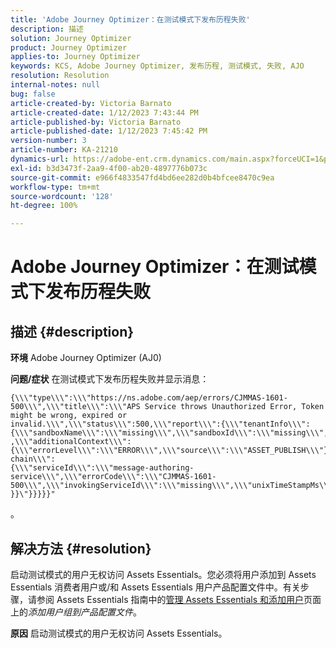 ```yaml
---
title: 'Adobe Journey Optimizer：在测试模式下发布历程失败'
description: 描述
solution: Journey Optimizer
product: Journey Optimizer
applies-to: Journey Optimizer
keywords: KCS, Adobe Journey Optimizer, 发布历程, 测试模式, 失败, AJO
resolution: Resolution
internal-notes: null
bug: false
article-created-by: Victoria Barnato
article-created-date: 1/12/2023 7:43:44 PM
article-published-by: Victoria Barnato
article-published-date: 1/12/2023 7:45:42 PM
version-number: 3
article-number: KA-21210
dynamics-url: https://adobe-ent.crm.dynamics.com/main.aspx?forceUCI=1&pagetype=entityrecord&etn=knowledgearticle&id=7892a466-b192-ed11-aad1-6045bd006d92
exl-id: b3d3473f-2aa9-4f00-ab20-4897776b073c
source-git-commit: e966f4833547fd4bd6ee282d0b4bfcee8470c9ea
workflow-type: tm+mt
source-wordcount: '128'
ht-degree: 100%

---
```


# Adobe Journey Optimizer：在测试模式下发布历程失败

## 描述 {#description}

<b>环境</b>
Adobe Journey Optimizer (AJ0)


<b>问题/症状</b>
在测试模式下发布历程失败并显示消息：


```
{\\\"type\\\":\\\"https://ns.adobe.com/aep/errors/CJMMAS-1601-500\\\",\\\"title\\\":\\\"APS Service throws Unauthorized Error, Token might be wrong, expired or invalid.\\\",\\\"status\\\":500,\\\"report\\\":{\\\"tenantInfo\\\":
{\\\"sandboxName\\\":\\\"missing\\\",\\\"sandboxId\\\":\\\"missing\\\",\\\"imsOrgId\\\":\\\"missing\\\"}
,\\\"additionalContext\\\":{\\\"errorLevel\\\":\\\"ERROR\\\",\\\"source\\\":\\\"ASSET_PUBLISH\\\"}},\\\"error-chain\\\":
{\\\"serviceId\\\":\\\"message-authoring-service\\\",\\\"errorCode\\\":\\\"CJMMAS-1601-500\\\",\\\"invokingServiceId\\\":\\\"missing\\\",\\\"unixTimeStampMs\\\":«REDACTED»}
}}\"}}}}}"
```

。

## 解决方法 {#resolution}


启动测试模式的用户无权访问 Assets Essentials。您必须将用户添加到 Assets Essentials 消费者用户或/和 Assets Essentials 用户产品配置文件中。有关步骤，请参阅 Assets Essentials 指南中的[管理 Assets Essentials 和添加用户](https://experienceleague.adobe.com/docs/experience-manager-assets-essentials/help/get-started-admins/deploy-administer.html?lang=zh-Hans#add-users-to-product-profiles)页面上的&#x200B;*添加用户组到产品配置文件*。

<b>原因</b>
启动测试模式的用户无权访问 Assets Essentials。

